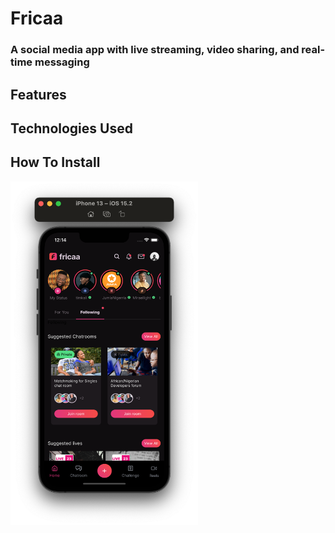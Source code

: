 
# Fricaa
### A social media app with live streaming, video sharing, and real-time messaging

## Features

## Technologies Used

## How To Install



<p float="left">
<img src="IMG/fricaa.png" width="300" height="550">
</p>